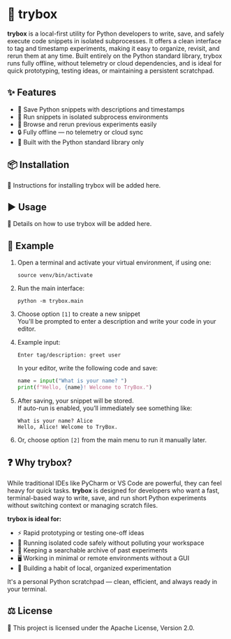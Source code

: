# 🧪 trybox

**trybox** is a local-first utility for Python developers to write, save, and safely execute code snippets in isolated subprocesses. It offers a clean interface to tag and timestamp experiments, making it easy to organize, revisit, and rerun them at any time. Built entirely on the Python standard library, trybox runs fully offline, without telemetry or cloud dependencies, and is ideal for quick prototyping, testing ideas, or maintaining a persistent scratchpad.

## ✨ Features

- 📝 Save Python snippets with descriptions and timestamps  
- 🧱 Run snippets in isolated subprocess environments  
- 📂 Browse and rerun previous experiments easily  
- 🔒 Fully offline — no telemetry or cloud sync  
- 🐍 Built with the Python standard library only  

## 📦 Installation

📄 Instructions for installing trybox will be added here.

## ▶️ Usage

📄 Details on how to use trybox will be added here.

## 🧪 Example

1. Open a terminal and activate your virtual environment, if using one:
    ```
    source venv/bin/activate
    ```

2. Run the main interface:
    ```
    python -m trybox.main
    ```

3. Choose option `[1]` to create a new snippet  
   You'll be prompted to enter a description and write your code in your editor.

4. Example input:
    ```
    Enter tag/description: greet user
    ```

    In your editor, write the following code and save:

    ```python
    name = input("What is your name? ")
    print(f"Hello, {name}! Welcome to TryBox.")
    ```

5. After saving, your snippet will be stored.  
   If auto-run is enabled, you’ll immediately see something like:

    ```
    What is your name? Alice
    Hello, Alice! Welcome to TryBox.
    ```

6. Or, choose option `[2]` from the main menu to run it manually later.

## ❓ Why trybox?

While traditional IDEs like PyCharm or VS Code are powerful, they can feel heavy for quick tasks. **trybox** is designed for developers who want a fast, terminal-based way to write, save, and run short Python experiments without switching context or managing scratch files.

**trybox is ideal for:**

- ⚡ Rapid prototyping or testing one-off ideas
- 🧪 Running isolated code safely without polluting your workspace
- 🧠 Keeping a searchable archive of past experiments
- 🖥 Working in minimal or remote environments without a GUI
- 🧰 Building a habit of local, organized experimentation

It's a personal Python scratchpad — clean, efficient, and always ready in your terminal.

## ⚖️ License

📜 This project is licensed under the Apache License, Version 2.0.
